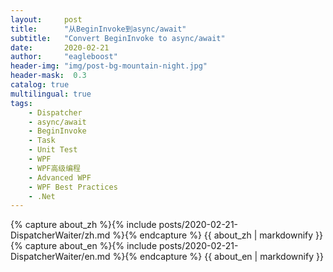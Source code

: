 ```yaml
---
layout:     post
title:      "从BeginInvoke到async/await"
subtitle:   "Convert BeginInvoke to async/await"
date:       2020-02-21
author:     "eagleboost"
header-img: "img/post-bg-mountain-night.jpg"
header-mask:  0.3
catalog: true
multilingual: true
tags:
    - Dispatcher
    - async/await
    - BeginInvoke
    - Task
    - Unit Test
    - WPF
    - WPF高级编程
    - Advanced WPF
    - WPF Best Practices
    - .Net
---
```


<!-- Chinese Version -->
<div class="zh post-container">
    {% capture about_zh %}{% include posts/2020-02-21-DispatcherWaiter/zh.md %}{% endcapture %}
    {{ about_zh | markdownify }}
</div>

<!-- English Version -->
<div class="en post-container">
    {% capture about_en %}{% include posts/2020-02-21-DispatcherWaiter/en.md %}{% endcapture %}
    {{ about_en | markdownify }}
</div>
